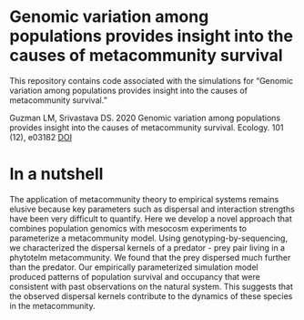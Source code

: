 # Genomic variation among populations provides insight into the causes of metacommunity survival

This repository contains code associated with the simulations for “Genomic variation among populations provides insight into the causes of metacommunity survival.”

Guzman LM, Srivastava DS. 2020 Genomic variation among populations provides insight into the causes of metacommunity survival. Ecology. 101 (12), e03182 [DOI](https://esajournals.onlinelibrary.wiley.com/doi/abs/10.1002/ecy.3182)

# In a nutshell

The application of metacommunity theory to empirical systems remains elusive because key parameters such as dispersal and interaction strengths have been very difficult to quantify. Here we develop a novel approach that combines population genomics with mesocosm experiments to parameterize a metacommunity model. Using genotyping-by-sequencing, we characterized the dispersal kernels of a predator - prey pair living in a phytotelm metacommunity. We found that the prey dispersed much further than the predator. Our empirically parameterized simulation model produced patterns of population survival and occupancy that were consistent with past observations on the natural system. This suggests that the observed dispersal kernels contribute to the dynamics of these species in the metacommunity. 
